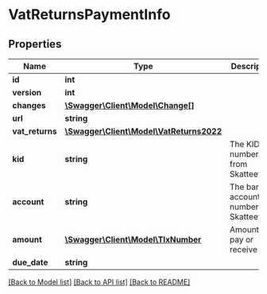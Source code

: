 # VatReturnsPaymentInfo

## Properties
Name | Type | Description | Notes
------------ | ------------- | ------------- | -------------
**id** | **int** |  | [optional] 
**version** | **int** |  | [optional] 
**changes** | [**\Swagger\Client\Model\Change[]**](Change.md) |  | [optional] 
**url** | **string** |  | [optional] 
**vat_returns** | [**\Swagger\Client\Model\VatReturns2022**](VatReturns2022.md) |  | [optional] 
**kid** | **string** | The KID number from Skatteetaten | [optional] 
**account** | **string** | The bank account number of Skatteetaten | [optional] 
**amount** | [**\Swagger\Client\Model\TlxNumber**](TlxNumber.md) | Amount to pay or receive | [optional] 
**due_date** | **string** |  | [optional] 

[[Back to Model list]](../README.md#documentation-for-models) [[Back to API list]](../README.md#documentation-for-api-endpoints) [[Back to README]](../README.md)


